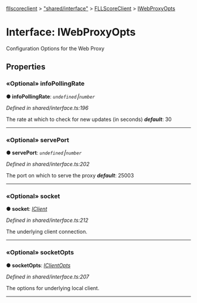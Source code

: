 [fllscoreclient](../README.md) > ["shared/interface"](../modules/_shared_interface_.md) > [FLLScoreClient](../modules/_shared_interface_.fllscoreclient.md) > [IWebProxyOpts](../interfaces/_shared_interface_.fllscoreclient.iwebproxyopts.md)



# Interface: IWebProxyOpts


Configuration Options for the Web Proxy


## Properties
<a id="infopollingrate"></a>

### «Optional» infoPollingRate

**●  infoPollingRate**:  *`undefined`⎮`number`* 

*Defined in shared/interface.ts:196*



The rate at which to check for new updates (in seconds)
*__default__*: 30





___

<a id="serveport"></a>

### «Optional» servePort

**●  servePort**:  *`undefined`⎮`number`* 

*Defined in shared/interface.ts:202*



The port on which to serve the proxy
*__default__*: 25003





___

<a id="socket"></a>

### «Optional» socket

**●  socket**:  *[IClient](_shared_interface_.fllscoreclient.iclient.md)* 

*Defined in shared/interface.ts:212*



The underlying client connection.




___

<a id="socketopts"></a>

### «Optional» socketOpts

**●  socketOpts**:  *[IClientOpts](_shared_interface_.fllscoreclient.iclientopts.md)* 

*Defined in shared/interface.ts:207*



The options for underlying local client.




___


